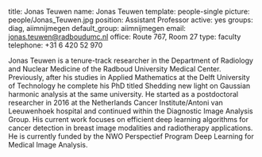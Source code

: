 title: Jonas Teuwen
name: Jonas Teuwen
template: people-single
picture: people/Jonas_Teuwen.jpg
position: Assistant Professor
active: yes
groups: diag, aiimnijmegen
default_group: aiimnijmegen
email: jonas.teuwen@radboudumc.nl
office: Route 767, Room 27
type: faculty
telephone: +31 6 420 52 970

Jonas Teuwen is a tenure-track researcher in the Department of Radiology and Nuclear Medicine of the Radboud University Medical Center. 
Previously, after his studies in Applied Mathematics at the Delft University of Technology he complete his PhD titled Shedding new light on Gaussian harmonic analysis at the same university. He started as a postdoctoral researcher in 2016 at the Netherlands Cancer Institute/Antoni van Leeuwenhoek hospital and continued within the Diagnostic Image Analysis Group. His current work focuses on efficient deep learning algorithms for cancer detection in breast image modalities and radiotherapy applications. 
He is currently funded by the NWO Perspectief Program Deep Learning for Medical Image Analysis.
